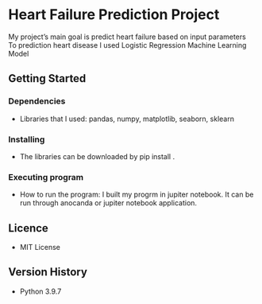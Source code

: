 # Heart Failure Prediction Project
My project’s main goal is predict heart failure based on input parameters<br>
To prediction heart disease I used Logistic Regression Machine Learning Model <br>


## Getting Started

### Dependencies
* Libraries that I used: pandas, numpy, matplotlib, seaborn, sklearn

### Installing
* The libraries can be downloaded by pip install . 

### Executing program

* How to run the program: I built my progrm in jupiter notebook. It can be run through anocanda or jupiter notebook application. 

## Licence

* MIT License

## Version History
* Python 3.9.7 

